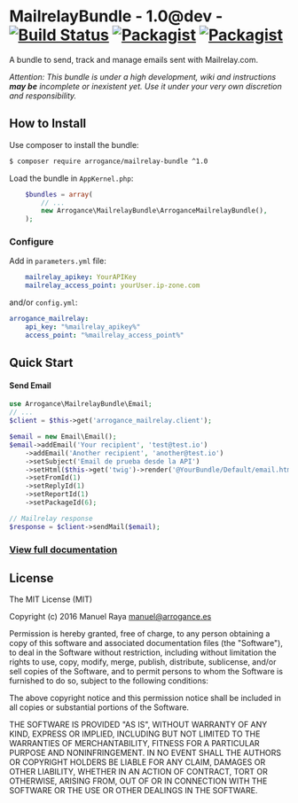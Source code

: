 # MailrelayBundle - 1.0@dev - [![Build Status](https://travis-ci.org/Arrogance/MailrelayBundle.svg?branch=master)](https://travis-ci.org/Arrogance/MailrelayBundle) [![Packagist](https://img.shields.io/packagist/dt/Arrogance/mailrelay-bundle.svg)]() [![Packagist](https://img.shields.io/packagist/v/Arrogance/mailrelay-bundle.svg)]()
A bundle to send, track and manage emails sent with Mailrelay.com.

_Attention: This bundle is under a high development, wiki and instructions ***may be*** incomplete or inexistent yet. Use it under your very own discretion and responsibility._

## How to Install
Use composer to install the bundle:
```bash
$ composer require arrogance/mailrelay-bundle ^1.0
```

Load the bundle in `AppKernel.php`:
```php
    $bundles = array(
        // ...
        new Arrogance\MailrelayBundle\ArroganceMailrelayBundle(),
    );
```

### Configure
Add in `parameters.yml` file:
```yml
    mailrelay_apikey: YourAPIKey
    mailrelay_access_point: yourUser.ip-zone.com
```
and/or `config.yml`:
```yml
arrogance_mailrelay:
    api_key: "%mailrelay_apikey%"
    access_point: "%mailrelay_access_point%"
```

## Quick Start
#### Send Email
```php
use Arrogance\MailrelayBundle\Email;
// ...
$client = $this->get('arrogance_mailrelay.client');

$email = new Email\Email();
$email->addEmail('Your recipìent', 'test@test.io')
    ->addEmail('Another recipient', 'another@test.io')
    ->setSubject('Email de prueba desde la API')
    ->setHtml($this->get('twig')->render('@YourBundle/Default/email.html.twig', array()))
    ->setFromId(1)
    ->setReplyId(1)
    ->setReportId(1)
    ->setPackageId(6);

// Mailrelay response
$response = $client->sendMail($email);
```
### [View full documentation](https://github.com/Arrogance/MailrelayBundle/wiki/Documentation)

## License
The MIT License (MIT)

Copyright (c) 2016 Manuel Raya <manuel@arrogance.es>

Permission is hereby granted, free of charge, to any person obtaining a copy
of this software and associated documentation files (the "Software"), to deal
in the Software without restriction, including without limitation the rights
to use, copy, modify, merge, publish, distribute, sublicense, and/or sell
copies of the Software, and to permit persons to whom the Software is
furnished to do so, subject to the following conditions:

The above copyright notice and this permission notice shall be included in all
copies or substantial portions of the Software.

THE SOFTWARE IS PROVIDED "AS IS", WITHOUT WARRANTY OF ANY KIND, EXPRESS OR
IMPLIED, INCLUDING BUT NOT LIMITED TO THE WARRANTIES OF MERCHANTABILITY,
FITNESS FOR A PARTICULAR PURPOSE AND NONINFRINGEMENT. IN NO EVENT SHALL THE
AUTHORS OR COPYRIGHT HOLDERS BE LIABLE FOR ANY CLAIM, DAMAGES OR OTHER
LIABILITY, WHETHER IN AN ACTION OF CONTRACT, TORT OR OTHERWISE, ARISING FROM,
OUT OF OR IN CONNECTION WITH THE SOFTWARE OR THE USE OR OTHER DEALINGS IN THE
SOFTWARE.
